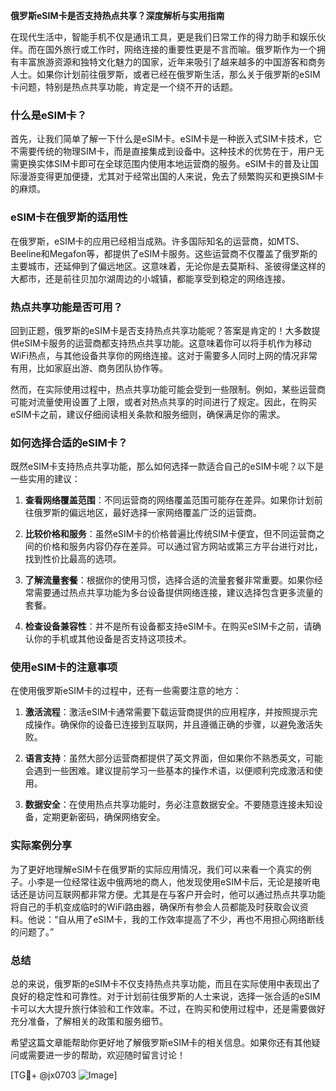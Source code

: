 **俄罗斯eSIM卡是否支持热点共享？深度解析与实用指南**

在现代生活中，智能手机不仅是通讯工具，更是我们日常工作的得力助手和娱乐伙伴。而在国外旅行或工作时，网络连接的重要性更是不言而喻。俄罗斯作为一个拥有丰富旅游资源和独特文化魅力的国家，近年来吸引了越来越多的中国游客和商务人士。如果你计划前往俄罗斯，或者已经在俄罗斯生活，那么关于俄罗斯的eSIM卡问题，特别是热点共享功能，肯定是一个绕不开的话题。

### 什么是eSIM卡？

首先，让我们简单了解一下什么是eSIM卡。eSIM卡是一种嵌入式SIM卡技术，它不需要传统的物理SIM卡，而是直接集成到设备中。这种技术的优势在于，用户无需更换实体SIM卡即可在全球范围内使用本地运营商的服务。eSIM卡的普及让国际漫游变得更加便捷，尤其对于经常出国的人来说，免去了频繁购买和更换SIM卡的麻烦。

### eSIM卡在俄罗斯的适用性

在俄罗斯，eSIM卡的应用已经相当成熟。许多国际知名的运营商，如MTS、Beeline和Megafon等，都提供了eSIM卡服务。这些运营商不仅覆盖了俄罗斯的主要城市，还延伸到了偏远地区。这意味着，无论你是去莫斯科、圣彼得堡这样的大都市，还是前往贝加尔湖周边的小城镇，都能享受到稳定的网络连接。

### 热点共享功能是否可用？

回到正题，俄罗斯的eSIM卡是否支持热点共享功能呢？答案是肯定的！大多数提供eSIM卡服务的运营商都支持热点共享功能。这意味着你可以将手机作为移动WiFi热点，与其他设备共享你的网络连接。这对于需要多人同时上网的情况非常有用，比如家庭出游、商务团队协作等。

然而，在实际使用过程中，热点共享功能可能会受到一些限制。例如，某些运营商可能对流量使用设置了上限，或者对热点共享的时间进行了规定。因此，在购买eSIM卡之前，建议仔细阅读相关条款和服务细则，确保满足你的需求。

### 如何选择合适的eSIM卡？

既然eSIM卡支持热点共享功能，那么如何选择一款适合自己的eSIM卡呢？以下是一些实用的建议：

1. **查看网络覆盖范围**：不同运营商的网络覆盖范围可能存在差异。如果你计划前往俄罗斯的偏远地区，最好选择一家网络覆盖广泛的运营商。

2. **比较价格和服务**：虽然eSIM卡的价格普遍比传统SIM卡便宜，但不同运营商之间的价格和服务内容仍存在差异。可以通过官方网站或第三方平台进行对比，找到性价比最高的选项。

3. **了解流量套餐**：根据你的使用习惯，选择合适的流量套餐非常重要。如果你经常需要通过热点共享功能为多台设备提供网络连接，建议选择包含更多流量的套餐。

4. **检查设备兼容性**：并不是所有设备都支持eSIM卡。在购买eSIM卡之前，请确认你的手机或其他设备是否支持这项技术。

### 使用eSIM卡的注意事项

在使用俄罗斯eSIM卡的过程中，还有一些需要注意的地方：

1. **激活流程**：激活eSIM卡通常需要下载运营商提供的应用程序，并按照提示完成操作。确保你的设备已连接到互联网，并且遵循正确的步骤，以避免激活失败。

2. **语言支持**：虽然大部分运营商都提供了英文界面，但如果你不熟悉英文，可能会遇到一些困难。建议提前学习一些基本的操作术语，以便顺利完成激活和使用。

3. **数据安全**：在使用热点共享功能时，务必注意数据安全。不要随意连接未知设备，定期更新密码，确保网络安全。

### 实际案例分享

为了更好地理解eSIM卡在俄罗斯的实际应用情况，我们可以来看一个真实的例子。小李是一位经常往返中俄两地的商人，他发现使用eSIM卡后，无论是接听电话还是访问互联网都非常方便。尤其是在与客户开会时，他可以通过热点共享功能将自己的手机变成临时的WiFi路由器，确保所有参会人员都能及时获取会议资料。他说：“自从用了eSIM卡，我的工作效率提高了不少，再也不用担心网络断线的问题了。”

### 总结

总的来说，俄罗斯的eSIM卡不仅支持热点共享功能，而且在实际使用中表现出了良好的稳定性和可靠性。对于计划前往俄罗斯的人士来说，选择一张合适的eSIM卡可以大大提升旅行体验和工作效率。不过，在购买和使用过程中，还是需要做好充分准备，了解相关的政策和服务细节。

希望这篇文章能帮助你更好地了解俄罗斯eSIM卡的相关信息。如果你还有其他疑问或需要进一步的帮助，欢迎随时留言讨论！

[TG💪+ @jx0703 ![Image](https://github.com/user-attachments/assets/dbca1d08-cadb-493c-b0ec-ad6f7a83f270)]